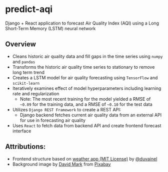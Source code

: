 # predict-aqi
Django + React application to forecast Air Quality Index (AQI) using a Long Short-Term Memory (LSTM) neural network

## Overview
- Cleans historic air quality data and fill gaps in the time series using `numpy` and `pandas`
- Transforms the historic air quality time series to stationary to remove long term trend
- Creates a LSTM model for air quality forecasting using `TensorFlow` and `scikit-learn`
- Iteratively examines effect of model hyperparameters including learning rate and regularization
  - Note: The most recent training for the model yielded a RMSE of `~0.09` for the training data, and a RMSE of `~0.10` for the test data
- Utilizes `Django REST Framework` to create a REST API:
  - Django backend fetches current air quality data from an external API for use in forecasting air quality
 - Uses `React` to fetch data from backend API and create frontend forecast interface
 
## Attributions:
- Frontend structure based on <a href="https://github.com/duvainel/weather-app">weather app (MIT License)</a> by <a href="https://github.com/duvainel">@duvainel</a>
- Background image by <a href="https://pixabay.com/users/12019-12019/?utm_source=link-attribution&amp;utm_medium=referral&amp;utm_campaign=image&amp;utm_content=2184940">David Mark</a> from <a href="https://pixabay.com//?utm_source=link-attribution&amp;utm_medium=referral&amp;utm_campaign=image&amp;utm_content=2184940">Pixabay</a>

